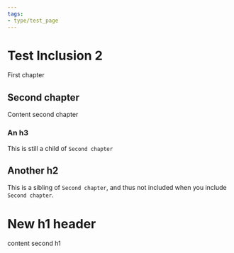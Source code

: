 ```yaml
---
tags:
- type/test_page
---
```

   
# Test Inclusion 2   
First chapter   
   
## Second chapter   
Content second chapter   
   
### An h3   
This is still a child of `Second chapter`   
   
## Another h2   
This is a sibling of `Second chapter`, and thus not included when you include `Second chapter`.   
   
# New h1 header   
content second h1